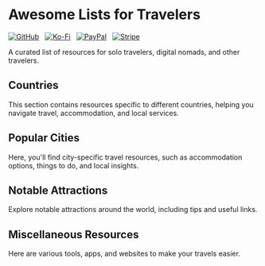 # Awesome Lists for Travelers

[![GitHub](https://srv-cdn.himpfen.io/badges/github/github-flat.svg)](https://github.com/sponsors/brandonhimpfen/) &nbsp; [![Ko-Fi](https://srv-cdn.himpfen.io/badges/kofi/kofi-flat.svg)](https://ko-fi.com/brandonhimpfen) &nbsp; [![PayPal](https://srv-cdn.himpfen.io/badges/paypal/paypal-flat.svg)](https://paypal.me/brandonhimpfen) &nbsp; [![Stripe](https://srv-cdn.himpfen.io/badges/stripe/stripe-flat.svg)](https://tinyurl.com/e8ymxdw3)

A curated list of resources for solo travelers, digital nomads, and other travelers. 

## Countries
This section contains resources specific to different countries, helping you navigate travel, accommodation, and local services.

## Popular Cities
Here, you'll find city-specific travel resources, such as accommodation options, things to do, and local insights.

## Notable Attractions
Explore notable attractions around the world, including tips and useful links.

## Miscellaneous Resources
Here are various tools, apps, and websites to make your travels easier.
